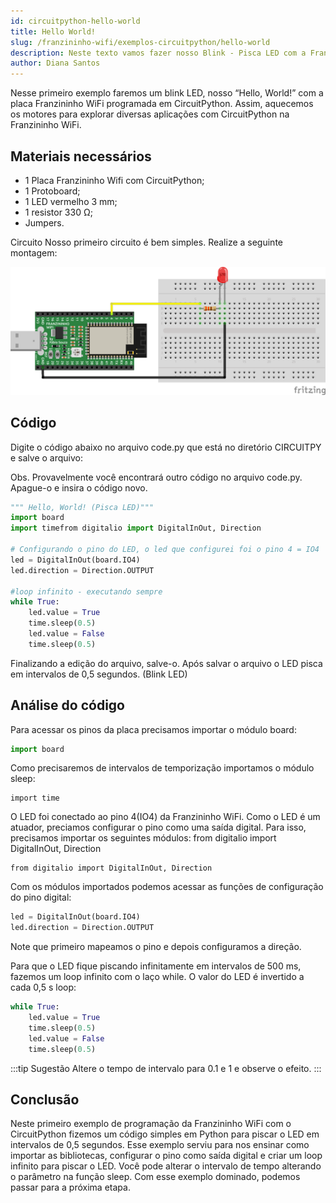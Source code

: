 ```yaml
---
id: circuitpython-hello-world
title: Hello World!
slug: /franzininho-wifi/exemplos-circuitpython/hello-world
description: Neste texto vamos fazer nosso Blink - Pisca LED com a Franzininho WiFi
author: Diana Santos
---
```



Nesse primeiro  exemplo faremos um blink LED, nosso “Hello, World!” com a placa Franzininho WiFi programada em CircuitPython. Assim, aquecemos os motores para explorar diversas aplicações com CircuitPython na Franzininho WiFi.


## Materiais necessários
- 1 Placa Franzininho Wifi com CircuitPython;
- 1 Protoboard;
- 1 LED vermelho 3 mm;
- 1 resistor 330 Ω;
- Jumpers.

Circuito
Nosso primeiro circuito é bem simples. Realize a seguinte montagem:

![franzininho-wifi-hello-world](img/hello-world/0x00-Hello_world.png)

## Código

Digite o código abaixo no arquivo code.py que está no diretório CIRCUITPY e salve o arquivo:

Obs. Provavelmente você encontrará outro código no arquivo code.py. Apague-o e insira o código novo.

```python
""" Hello, World! (Pisca LED)"""
import board
import timefrom digitalio import DigitalInOut, Direction

# Configurando o pino do LED, o led que configurei foi o pino 4 = IO4
led = DigitalInOut(board.IO4)
led.direction = Direction.OUTPUT

#loop infinito - executando sempre
while True:    
    led.value = True
    time.sleep(0.5)
    led.value = False
    time.sleep(0.5)
```

Finalizando a edição do arquivo, salve-o.
Após salvar o arquivo o LED pisca em intervalos de 0,5 segundos. (Blink LED)



## Análise do código

Para acessar os pinos da placa precisamos importar o módulo board:

```python
import board
```
Como  precisaremos de intervalos de temporização importamos o módulo sleep:


```
import time
```

O LED foi conectado ao pino 4(IO4) da Franzininho WiFi. Como o LED é um atuador, preciamos configurar o pino como uma saída digital. Para isso, precisamos importar os seguintes módulos:
from digitalio import DigitalInOut, Direction

```
from digitalio import DigitalInOut, Direction
```

Com os módulos importados podemos acessar as funções de configuração do pino digital:

```python
led = DigitalInOut(board.IO4)
led.direction = Direction.OUTPUT
```
Note que primeiro mapeamos o pino e depois  configuramos a direção.

Para que o LED fique piscando infinitamente em intervalos de 500 ms, fazemos um loop infinito com o laço while. O valor do LED é invertido a cada 0,5 s loop:

```python
while True:    
    led.value = True
    time.sleep(0.5)
    led.value = False
    time.sleep(0.5)
```

:::tip Sugestão
Altere o tempo de intervalo para 0.1 e 1 e observe o efeito.
:::


## Conclusão

Neste primeiro exemplo de programação da  Franzininho WiFi com o CircuitPython fizemos um código simples em Python para piscar o LED em intervalos de 0,5 segundos. Esse exemplo serviu para nos ensinar como importar as bibliotecas, configurar o pino como saída digital e criar um loop infinito para piscar o LED. Você pode alterar o intervalo de tempo alterando o parâmetro na função sleep.
Com esse exemplo dominado, podemos passar para a próxima etapa.
